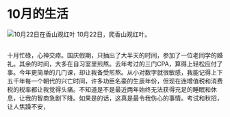 # 10月的生活
![10月22日在香山观红叶](https://img3.doubanio.com/view/photo/l/oEG7x3eSDy6r8DcUkSWIXw/166705804/x2538662801.jpg)
10月22日，爬香山观红叶。
##
十月忙碌，心神交瘁。国庆假期，只抽出了大半天的时间，参加了一位老同学的婚礼。其余的时间，大多在自习室里煎熬。去年考过的三门CPA，算得上轻松应付了事。今年更简单的几门课，却让我备受煎熬。从小对数字就很敏感，我能记得上下五千年每一个朝代的兴亡时间，许多功臣名豪的生辰年份，但现在连增值税和消费税的税率都让我觉得头痛。不知道是不是最近两年始终无法获得充足的睡眠和休息，让我的智商急剧下降。如果是的话，这真是最令我伤心的事情。考试和秋招，让人焦躁不安，

<!--stackedit_data:
eyJoaXN0b3J5IjpbMTU4MjEzNzY4LC0xODgxNTkzNzQ1LC0xMD
U4NjM2NTI4XX0=
-->